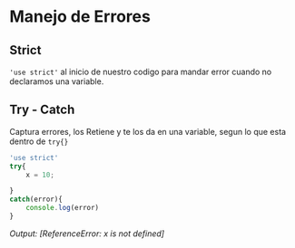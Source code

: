 # Manejo de Errores 
## Strict
``` 'use strict' ```
al inicio de nuestro codigo para mandar error cuando no declaramos una variable. 

## Try - Catch
Captura errores, los Retiene y te los da en una variable, segun lo que esta dentro de ```try{}```
```js
'use strict'
try{
    x = 10;

}
catch(error){
    console.log(error)
}
```
_Output: [ReferenceError: x is not defined]_